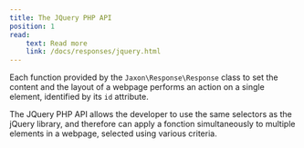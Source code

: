 ```yaml
---
title: The JQuery PHP API
position: 1
read:
    text: Read more
    link: /docs/responses/jquery.html
---
```


Each function provided by the `Jaxon\Response\Response` class to set the content and the layout of a webpage performs an action on a single element, identified by its `id` attribute.

The JQuery PHP API allows the developer to use the same selectors as the jQuery library, and therefore can apply a fonction simultaneously to multiple elements in a webpage, selected using various criteria.
